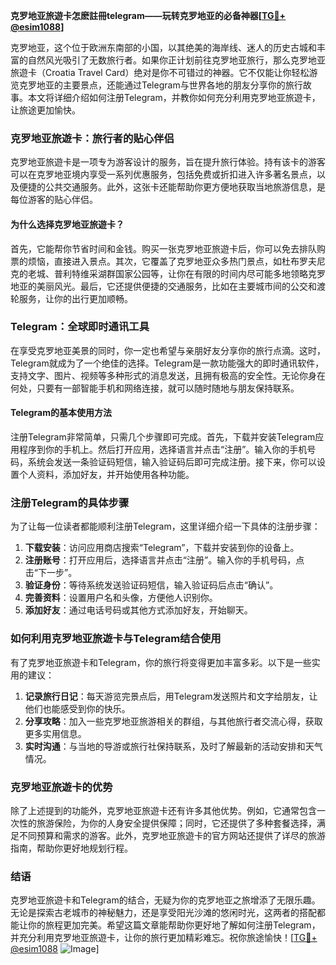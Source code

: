 **克罗地亚旅遊卡怎麽註冊telegram——玩转克罗地亚的必备神器[[TG💪+ @esim1088](https://t.me/s/esim1088)]**

克罗地亚，这个位于欧洲东南部的小国，以其绝美的海岸线、迷人的历史古城和丰富的自然风光吸引了无数旅行者。如果你正计划前往克罗地亚旅行，那么克罗地亚旅遊卡（Croatia Travel Card）绝对是你不可错过的神器。它不仅能让你轻松游览克罗地亚的主要景点，还能通过Telegram与世界各地的朋友分享你的旅行故事。本文将详细介绍如何注册Telegram，并教你如何充分利用克罗地亚旅遊卡，让旅途更加愉快。

### 克罗地亚旅遊卡：旅行者的贴心伴侣

克罗地亚旅遊卡是一项专为游客设计的服务，旨在提升旅行体验。持有该卡的游客可以在克罗地亚境内享受一系列优惠服务，包括免费或折扣进入许多著名景点，以及便捷的公共交通服务。此外，这张卡还能帮助你更方便地获取当地旅游信息，是每位游客的贴心伴侣。

#### 为什么选择克罗地亚旅遊卡？

首先，它能帮你节省时间和金钱。购买一张克罗地亚旅遊卡后，你可以免去排队购票的烦恼，直接进入景点。其次，它覆盖了克罗地亚众多热门景点，如杜布罗夫尼克的老城、普利特维采湖群国家公园等，让你在有限的时间内尽可能多地领略克罗地亚的美丽风光。最后，它还提供便捷的交通服务，比如在主要城市间的公交和渡轮服务，让你的出行更加顺畅。

### Telegram：全球即时通讯工具

在享受克罗地亚美景的同时，你一定也希望与亲朋好友分享你的旅行点滴。这时，Telegram就成为了一个绝佳的选择。Telegram是一款功能强大的即时通讯软件，支持文字、图片、视频等多种形式的消息发送，且拥有极高的安全性。无论你身在何处，只要有一部智能手机和网络连接，就可以随时随地与朋友保持联系。

#### Telegram的基本使用方法

注册Telegram非常简单，只需几个步骤即可完成。首先，下载并安装Telegram应用程序到你的手机上。然后打开应用，选择语言并点击“注册”。输入你的手机号码，系统会发送一条验证码短信，输入验证码后即可完成注册。接下来，你可以设置个人资料，添加好友，并开始使用各种功能。

### 注册Telegram的具体步骤

为了让每一位读者都能顺利注册Telegram，这里详细介绍一下具体的注册步骤：

1. **下载安装**：访问应用商店搜索“Telegram”，下载并安装到你的设备上。
2. **注册账号**：打开应用后，选择语言并点击“注册”。输入你的手机号码，点击“下一步”。
3. **验证身份**：等待系统发送验证码短信，输入验证码后点击“确认”。
4. **完善资料**：设置用户名和头像，方便他人识别你。
5. **添加好友**：通过电话号码或其他方式添加好友，开始聊天。

### 如何利用克罗地亚旅遊卡与Telegram结合使用

有了克罗地亚旅遊卡和Telegram，你的旅行将变得更加丰富多彩。以下是一些实用的建议：

1. **记录旅行日记**：每天游览完景点后，用Telegram发送照片和文字给朋友，让他们也能感受到你的快乐。
2. **分享攻略**：加入一些克罗地亚旅游相关的群组，与其他旅行者交流心得，获取更多实用信息。
3. **实时沟通**：与当地的导游或旅行社保持联系，及时了解最新的活动安排和天气情况。

### 克罗地亚旅遊卡的优势

除了上述提到的功能外，克罗地亚旅遊卡还有许多其他优势。例如，它通常包含一次性的旅游保险，为你的人身安全提供保障；同时，它还提供了多种套餐选择，满足不同预算和需求的游客。此外，克罗地亚旅遊卡的官方网站还提供了详尽的旅游指南，帮助你更好地规划行程。

### 结语

克罗地亚旅遊卡和Telegram的结合，无疑为你的克罗地亚之旅增添了无限乐趣。无论是探索古老城市的神秘魅力，还是享受阳光沙滩的悠闲时光，这两者的搭配都能让你的旅程更加完美。希望这篇文章能帮助你更好地了解如何注册Telegram，并充分利用克罗地亚旅遊卡，让你的旅行更加精彩难忘。祝你旅途愉快！[[TG💪+ @esim1088](https://t.me/s/esim1088) ![Image](https://i.postimg.cc/4NQfJmqS/Snipaste-2025-05-13-00-14-12.png)]